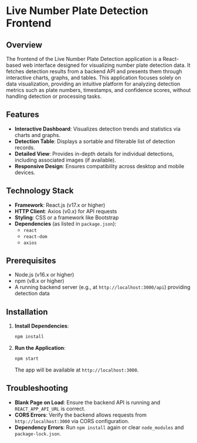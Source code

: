 # Live Number Plate Detection Frontend

## Overview
The frontend of the Live Number Plate Detection application is a React-based web interface designed for visualizing number plate detection data. It fetches detection results from a backend API and presents them through interactive charts, graphs, and tables. This application focuses solely on data visualization, providing an intuitive platform for analyzing detection metrics such as plate numbers, timestamps, and confidence scores, without handling detection or processing tasks.

## Features
- **Interactive Dashboard**: Visualizes detection trends and statistics via charts and graphs.
- **Detection Table**: Displays a sortable and filterable list of detection records.
- **Detailed View**: Provides in-depth details for individual detections, including associated images (if available).
- **Responsive Design**: Ensures compatibility across desktop and mobile devices.

## Technology Stack
- **Framework**: React.js (v17.x or higher)
- **HTTP Client**: Axios (v0.x) for API requests
- **Styling**: CSS or a framework like Bootstrap
- **Dependencies** (as listed in `package.json`):
  - `react`
  - `react-dom`
  - `axios`

## Prerequisites
- Node.js (v16.x or higher)
- npm (v8.x or higher)
- A running backend server (e.g., at `http://localhost:3000/api`) providing detection data

## Installation

1. **Install Dependencies**:
   ```bash
   npm install
   ```

2. **Run the Application**:
   ```bash
   npm start
   ```
   The app will be available at `http://localhost:3000`.

## Troubleshooting
- **Blank Page on Load**: Ensure the backend API is running and `REACT_APP_API_URL` is correct.
- **CORS Errors**: Verify the backend allows requests from `http://localhost:3000` via CORS configuration.
- **Dependency Errors**: Run `npm install` again or clear `node_modules` and `package-lock.json`.
